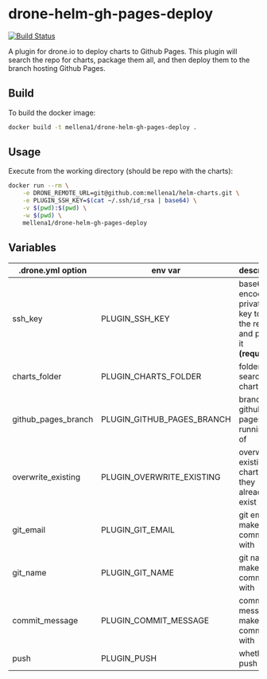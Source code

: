 # drone-helm-gh-pages-deploy
[![Build Status](https://ci.andrewmellen.org/api/badges/mellena1/drone-helm-gh-pages-deploy/status.svg)](https://ci.andrewmellen.org/mellena1/drone-helm-gh-pages-deploy)

A plugin for drone.io to deploy charts to Github Pages. This plugin will search the repo for charts, package them all, and then deploy them to the branch hosting Github Pages.

## Build
To build the docker image:
```bash
docker build -t mellena1/drone-helm-gh-pages-deploy .
```

## Usage
Execute from the working directory (should be repo with the charts):
```bash
docker run --rm \
    -e DRONE_REMOTE_URL=git@github.com:mellena1/helm-charts.git \
    -e PLUGIN_SSH_KEY=$(cat ~/.ssh/id_rsa | base64) \
    -v $(pwd):$(pwd) \
    -w $(pwd) \
    mellena1/drone-helm-gh-pages-deploy
```

## Variables
| .drone.yml option | env var | description | default |
|-------------------|---------|-------------|---------|
| ssh_key | PLUGIN_SSH_KEY | base64 encoded private ssh key to pull the repo and push to it **(required)** | - |
| charts_folder | PLUGIN_CHARTS_FOLDER | folder to search for charts from | charts |
| github_pages_branch | PLUGIN_GITHUB_PAGES_BRANCH | branch that github pages is running off of | gh-pages |
| overwrite_existing | PLUGIN_OVERWRITE_EXISTING | overwrite existing charts if they already exist | false |
| git_email | PLUGIN_GIT_EMAIL | git email to make the commit with | drone@drone.io |
| git_name | PLUGIN_GIT_NAME | git name to make the commit with | drone |
| commit_message | PLUGIN_COMMIT_MESSAGE | commit message to make commit with | [drone.io] Added new charts. |
| push | PLUGIN_PUSH | whether to push or not | false |

